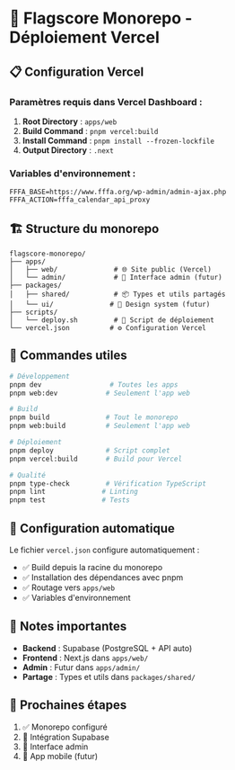 # 🚀 Flagscore Monorepo - Déploiement Vercel

## 📋 Configuration Vercel

### Paramètres requis dans Vercel Dashboard :

1. **Root Directory** : `apps/web`
2. **Build Command** : `pnpm vercel:build`
3. **Install Command** : `pnpm install --frozen-lockfile`
4. **Output Directory** : `.next`

### Variables d'environnement :

```
FFFA_BASE=https://www.fffa.org/wp-admin/admin-ajax.php
FFFA_ACTION=fffa_calendar_api_proxy
```

## 🏗️ Structure du monorepo

```
flagscore-monorepo/
├── apps/
│   ├── web/              # 🌐 Site public (Vercel)
│   └── admin/            # 🔧 Interface admin (futur)
├── packages/
│   ├── shared/           # 📦 Types et utils partagés
│   └── ui/              # 🎨 Design system (futur)
├── scripts/
│   └── deploy.sh         # 🚀 Script de déploiement
└── vercel.json          # ⚙️ Configuration Vercel
```

## 🚀 Commandes utiles

```bash
# Développement
pnpm dev                 # Toutes les apps
pnpm web:dev            # Seulement l'app web

# Build
pnpm build              # Tout le monorepo
pnpm web:build          # Seulement l'app web

# Déploiement
pnpm deploy             # Script complet
pnpm vercel:build       # Build pour Vercel

# Qualité
pnpm type-check         # Vérification TypeScript
pnpm lint              # Linting
pnpm test              # Tests
```

## 🔧 Configuration automatique

Le fichier `vercel.json` configure automatiquement :

- ✅ Build depuis la racine du monorepo
- ✅ Installation des dépendances avec pnpm
- ✅ Routage vers `apps/web`
- ✅ Variables d'environnement

## 📝 Notes importantes

- **Backend** : Supabase (PostgreSQL + API auto)
- **Frontend** : Next.js dans `apps/web/`
- **Admin** : Futur dans `apps/admin/`
- **Partage** : Types et utils dans `packages/shared/`

## 🎯 Prochaines étapes

1. ✅ Monorepo configuré
2. 🔄 Intégration Supabase
3. 🔄 Interface admin
4. 🔄 App mobile (futur)
